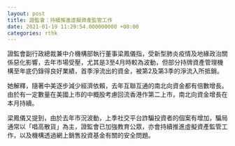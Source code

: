 ```yaml
---
layout: post
title: 證監會：持續推進虛擬資產監管工作
date: 2021-01-19 11:29:54.000000000 +08:00
categories: rthk
---
```


證監會副行政總裁兼中介機構部執行董事梁鳳儀指，受新型肺炎疫情及地緣政治關係惡化影響，去年市場受壓，尤其是3至4月時較為波動，但部分持牌資產管理機構至年底仍錄得良好業績，首季淨流出的資金，被第2及第3季的淨流入所抵銷。

她解釋，隨著中美逐步減少經濟依賴，去年互聯互通的南北向資金都有倍數增長。由於有一定數量在美國上市的中概股考慮回流香港作第二上市，南北向資金增長在本月持續。

梁鳳儀又提到，由於去年市況波動，上季社交平台詐騙投資者的個案有增加，騙局通常以「唱高散貨」為主，證監會已加強教育公眾，亦會持續推進虛擬資產監管工作，以及機構透過網上銷售投資基金有關的安全問題。
